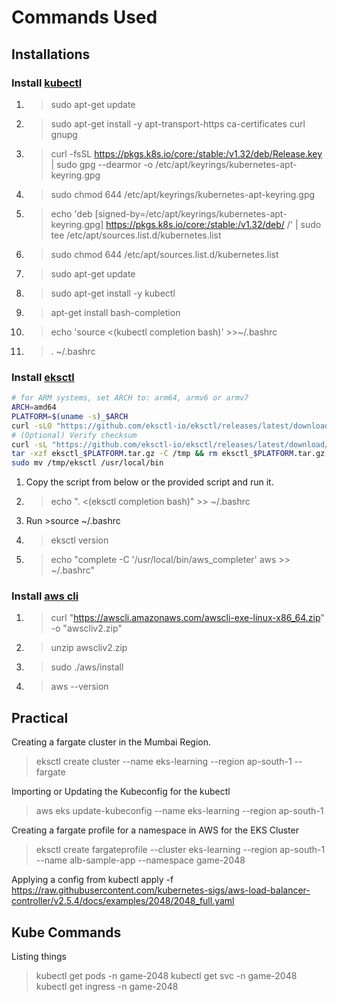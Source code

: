 # Commands Used

## Installations

### Install [kubectl](https://kubernetes.io/docs/tasks/tools/install-kubectl-linux/#install-using-native-package-management)

1. >sudo apt-get update
2. >sudo apt-get install -y apt-transport-https ca-certificates curl gnupg
3. >curl -fsSL https://pkgs.k8s.io/core:/stable:/v1.32/deb/Release.key | sudo gpg --dearmor -o /etc/apt/keyrings/kubernetes-apt-keyring.gpg
4. >sudo chmod 644 /etc/apt/keyrings/kubernetes-apt-keyring.gpg
5. >echo 'deb [signed-by=/etc/apt/keyrings/kubernetes-apt-keyring.gpg] https://pkgs.k8s.io/core:/stable:/v1.32/deb/ /' | sudo tee /etc/apt/sources.list.d/kubernetes.list
6. >sudo chmod 644 /etc/apt/sources.list.d/kubernetes.list
7. >sudo apt-get update
8. >sudo apt-get install -y kubectl
9. >apt-get install bash-completion
10. >echo 'source <(kubectl completion bash)' >>~/.bashrc
11. >. ~/.bashrc

### Install [eksctl](https://eksctl.io/installation/#for-unix)

```bash
# for ARM systems, set ARCH to: arm64, armv6 or armv7
ARCH=amd64
PLATFORM=$(uname -s)_$ARCH
curl -sLO "https://github.com/eksctl-io/eksctl/releases/latest/download/eksctl_$PLATFORM.tar.gz"
# (Optional) Verify checksum
curl -sL "https://github.com/eksctl-io/eksctl/releases/latest/download/eksctl_checksums.txt" | grep $PLATFORM | sha256sum --check
tar -xzf eksctl_$PLATFORM.tar.gz -C /tmp && rm eksctl_$PLATFORM.tar.gz
sudo mv /tmp/eksctl /usr/local/bin
```

1. Copy the script from below or the provided script and run it.
2. >echo ". <(eksctl completion bash)" >> ~/.bashrc
3. Run >source ~/.bashrc
4. >eksctl version
5. >echo "complete -C '/usr/local/bin/aws_completer' aws >> ~/.bashrc"

### Install [aws cli](https://docs.aws.amazon.com/cli/latest/userguide/getting-started-install.html)

1. >curl "https://awscli.amazonaws.com/awscli-exe-linux-x86_64.zip" -o "awscliv2.zip"
2. >unzip awscliv2.zip
3. >sudo ./aws/install
4. >aws --version

## Practical

Creating a fargate cluster in the Mumbai Region.
>eksctl create cluster --name eks-learning --region ap-south-1 --fargate

Importing or Updating the Kubeconfig for the kubectl
>aws eks update-kubeconfig  --name eks-learning --region ap-south-1

Creating a fargate profile for a namespace in AWS for the EKS Cluster
>eksctl create fargateprofile --cluster eks-learning --region ap-south-1 --name alb-sample-app --namespace game-2048

Applying a config from
kubectl apply -f https://raw.githubusercontent.com/kubernetes-sigs/aws-load-balancer-controller/v2.5.4/docs/examples/2048/2048_full.yaml

## Kube Commands

Listing things

>kubectl get pods -n game-2048
>kubectl get svc -n game-2048
>kubectl get ingress -n game-2048
